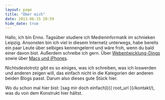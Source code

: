 ```yaml
---
layout: page
title: "Über mich"
date: 2013-06-15 20:59
hide_date: true
---
```


Hallo, ich bin Enno. Tagsüber studiere ich Medieninformatik im schnieken Leipzig. Ansonsten bin ich viel in diesem Internetz unterwegs, habe bereits ein paar Leute über selbiges kennengelernt und wäre froh, wenn du bald einer davon bist. Außerdem schreibe ich gern. Über [Webentwicklung-Dings](http://www.senaeh.de/ "senäh | 17senäh und so…") sowie über [Macs und iPhones](http://www.ienno.de/ "iEnno | Ein Macianer auf seinem Spielplatz").

Nichtsdestotrotz gibt es so einiges, was ich schreiben, was ich loswerden und anderen zeigen will, das einfach nicht in die Kategorien der anderen beiden Blogs passt. Darum also dieses gute Stück hier.

Wo du schon mal hier bist: [sag mir doch einfach]({{ root_url }}/kontakt/), was du von dem Konstrukt hier hältst.